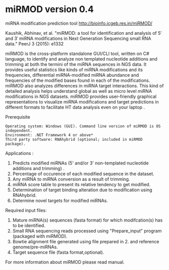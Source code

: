 # miRMOD version 0.4
miRNA modification prediction tool
http://bioinfo.icgeb.res.in/miRMOD/

Kaushik, Abhinav, et al. "miRMOD: a tool for identification and analysis of 5′ and 3′ miRNA modifications in Next Generation Sequencing small RNA data." PeerJ 3 (2015): e1332

miRMOD is the cross-platform standalone GUI/CLI tool, written on C# language, to identify and analyze non templated nucleotide additions and trimming at both the termini of the miRNA sequences in NGS data. It provides useful statistics like kinds of miRNA modifications and its frequencies, differential miRNA-modified miRNA abundance and frequencies of the modified bases found in each of the modifications. miRMOD also analyzes differences in miRNA target interactions. This kind of detailed analysis helps understand global as well as micro level miRNA modifications in NGS datasets. miRMOD provides user-friendly graphical representations to visualize miRNA modifications and target predictions in different formats to facilitate HT data analysis even on your laptop .
  
  Prerequisite

    Operating system: Windows (GUI). Command line version of miRMOD is OS independent.
    Environment: .NET Framework 4 or above*
    Third party software: RNAhybrid (optional; included in miRMOD package).


Applications :
  1. Predicts modified miRNAs (5' and/or 3' non-templated nucleotide additions and trimming) .
  2. Percentage of occurence of each modified sequence in the dataset.
  3. Any miRNA to miRNA conversion as a result of trimming.
  4. miRNA score table to present its relative tendency to get modified.
  5. Determination of target binding alteration due to modification using RNAhybrid.
  6. Determine novel targets for modified miRNAs.

  Required input files:
  1. Mature miRNA(s) sequences (fasta format) for which modifcation(s) has to be identified.
  2. Small RNA sequencing reads processed using "Prepare_input" program (packaged with miRMOD).
  3. Bowtie alignment file generated using file prepared in 2. and reference genome/pre-miRNAs.
  4. Target sequence file (fasta format,optional).

  For more information about miRMOD please read manual.
